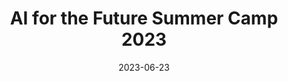 ---
title: "AI for the Future Summer Camp 2023"
summary: Teaching Assistant 
date: 2023-06-23
type: docs
math: false
tags:
  - CUHK Jockey Club AI for the Future Project
---